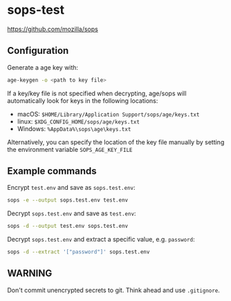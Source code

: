 # sops-test

<https://github.com/mozilla/sops>

## Configuration

Generate a age key with:

```sh
age-keygen -o <path to key file>
```

If a key/key file is not specified when decrypting, age/sops will automatically look for keys in the following locations:

- macOS: `$HOME/Library/Application Support/sops/age/keys.txt`
- linux: `$XDG_CONFIG_HOME/sops/age/keys.txt`
- Windows: `%AppData%\sops\age\keys.txt`

Alternatively, you can specify the location of the key file manually by setting the environment variable `SOPS_AGE_KEY_FILE`

## Example commands

Encrypt `test.env` and save as `sops.test.env`:

```sh
sops -e --output sops.test.env test.env
```

Decrypt `sops.test.env` and save as `test.env`:

```sh
sops -d --output test.env sops.test.env
```

Decrypt `sops.test.env` and extract a specific value, e.g. `password`:

```sh
sops -d --extract '["password"]' sops.test.env
```

## WARNING

Don't commit unencrypted secrets to git.  Think ahead and use `.gitignore`.
